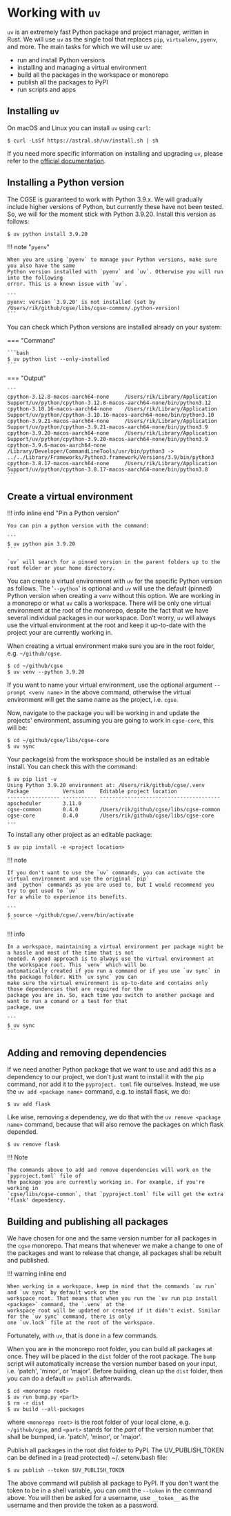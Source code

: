 # Working with `uv`

`uv` is an extremely fast Python package and project manager, written in Rust. We will use `uv` as
the single tool that replaces `pip`, `virtualenv`, `pyenv`, and more. The main tasks for which we
will use `uv` are:

- run and install Python versions
- installing and managing a virtual environment
- build all the packages in the workspace or monorepo
- publish all the packages to PyPI
- run scripts and apps

## Installing `uv`

On macOS and Linux you can install `uv` using `curl`:

```shell
$ curl -LsSf https://astral.sh/uv/install.sh | sh
```

If you need more specific information on installing and upgrading `uv`, please refer to
the [official documentation](https://docs.astral.sh/uv/getting-started/installation/).

## Installing a Python version

The CGSE is guaranteed to work with Python 3.9.x. We will gradually include higher versions of
Python, but currently these have not been tested. So, we will for the moment stick with Python
3.9.20. Install this version as follows:

```shell
$ uv python install 3.9.20
```

!!! note "`pyenv`"

    When you are using `pyenv` to manage your Python versions, make sure you also have the same 
    Python version installed with `pyenv` and `uv`. Otherwise you will run into the following 
    error. This is a known issue with `uv`.

    ```
    pyenv: version `3.9.20' is not installed (set by /Users/rik/github/cgse/libs/cgse-common/.python-version)
    ```

You can check which Python versions are installed already on your system:

=== "Command"

    ```bash
    $ uv python list --only-installed
    ```

=== "Output"

    ```
    cpython-3.12.8-macos-aarch64-none     /Users/rik/Library/Application Support/uv/python/cpython-3.12.8-macos-aarch64-none/bin/python3.12
    cpython-3.10.16-macos-aarch64-none    /Users/rik/Library/Application Support/uv/python/cpython-3.10.16-macos-aarch64-none/bin/python3.10
    cpython-3.9.21-macos-aarch64-none     /Users/rik/Library/Application Support/uv/python/cpython-3.9.21-macos-aarch64-none/bin/python3.9
    cpython-3.9.20-macos-aarch64-none     /Users/rik/Library/Application Support/uv/python/cpython-3.9.20-macos-aarch64-none/bin/python3.9
    cpython-3.9.6-macos-aarch64-none      /Library/Developer/CommandLineTools/usr/bin/python3 -> ../../Library/Frameworks/Python3.framework/Versions/3.9/bin/python3
    cpython-3.8.17-macos-aarch64-none     /Users/rik/Library/Application Support/uv/python/cpython-3.8.17-macos-aarch64-none/bin/python3.8
    ```

## Create a virtual environment

!!! info inline end "Pin a Python version"

    You can pin a python version with the command:

    ```
    $ uv python pin 3.9.20
    ```

    `uv` will search for a pinned version in the parent folders up to the root folder or your home directory.

You can create a virtual environment with `uv` for the specific Python version as follows. The
'`--python`' is optional and `uv` will use the default (pinned) Python version when creating a
`venv` without this option. We are working in a monorepo or what `uv` calls a workspace. There will
be only one virtual environment at the root of the monorepo, despite the fact that we have several
individual packages in our workspace. Don't worry, `uv` will always use the virtual environment at
the root and keep it up-to-date with the project your are currently working in.

When creating a virtual environment make sure you are in the root folder, e.g. `~/github/cgse`.

```shell
$ cd ~/github/cgse
$ uv venv --python 3.9.20
```

If you want to name your virtual environment, use the optional argument `--prompt <venv name>` in
the above command, otherwise the virtual environment will get the same name as the project, i.e.
`cgse`.

Now, navigate to the package you will be working in and update the projects' environment, assuming
you are going to work in `cgse-core`, this will be:

```shell
$ cd ~/github/cgse/libs/cgse-core
$ uv sync
```

Your package(s) from the workspace should be installed as an editable install. You can check this
with the command:

```shell
$ uv pip list -v
Using Python 3.9.20 environment at: /Users/rik/github/cgse/.venv
Package           Version     Editable project location
----------------- ----------- ---------------------------------------
apscheduler       3.11.0
cgse-common       0.4.0       /Users/rik/github/cgse/libs/cgse-common
cgse-core         0.4.0       /Users/rik/github/cgse/libs/cgse-core
...
```

To install any other project as an editable package:

```shell
$ uv pip install -e <project location>
```

!!! note

    If you don't want to use the `uv` commands, you can activate the virtual environment and use the original `pip` 
    and `python` commands as you are used to, but I would recommend you try to get used to `uv` 
    for a while to experience its benefits.

    ```
    $ source ~/github/cgse/.venv/bin/activate
    ```

!!! info

    In a workspace, maintaining a virtual environment per package might be a hassle and most of the time that is not 
    needed. A good approach is to always use the virtual environment at the workspace root. This `venv` which will be 
    automatically created if you run a command or if you use `uv sync` in the package folder. With `uv sync` you can 
    make sure the virtual environment is up-to-date and contains only those dependencies that are required for the 
    package you are in. So, each time you switch to another package and want to run a comand or a test for that 
    package, use 

    ```
    $ uv sync
    ```

## Adding and removing dependencies

If we need another Python package that we want to use and add this as a dependency to our project,
we don't just want to install it with the `pip` command, nor add it to the `pyproject. toml` file
ourselves. Instead, we use the `uv add <package name>` command, e.g. to install flask, we do:

```shell
$ uv add flask
```

Like wise, removing a dependency, we do that with the `uv remove <package name>` command, because
that will also remove the packages on which flask depended.

```shell
$ uv remove flask
```

!!! Note

    The commands above to add and remove dependencies will work on the `pyproject.toml` file of 
    the package you are currently working in. For example, if you're working in 
    `cgse/libs/cgse-common`, that `pyproject.toml` file will get the extra 'flask' dependency.

## Building and publishing all packages

We have chosen for one and the same version number for all packages in the `cgse` monorepo. That
means that whenever we make a change to one of the packages and want to release that change, all
packages shall be rebuilt and published.

!!! warning inline end

    When working in a workspace, keep in mind that the commands `uv run` and `uv sync` by default work on the 
    workspace root. That means that when you run the `uv run pip install <package>` command, the `.venv` at the 
    workspace root will be updated or created if it didn't exist. Similar for the `uv sync` command, there is only 
    one `uv.lock` file at the root of the workspace.  

Fortunately, with `uv`, that is done in a few commands.

When you are in the monorepo root folder, you can build all packages at once. They will be placed in
the `dist` folder of the root package. The `bump` script will automatically increase the version
number based on your input, i.e. 'patch', 'minor', or 'major'. Before building, clean up the `dist`
folder, then you can do a default `uv publish` afterwards.

```shell
$ cd <monorepo root>
$ uv run bump.py <part>
$ rm -r dist
$ uv build --all-packages
```

where `<monorepo root>` is the root folder of your local clone, e.g. `~/github/cgse`, and
`<part>` stands for the _part_ of the version number that shall be bumped, i.e. 'patch', 'minor',
or 'major'.

Publish all packages in the root dist folder to PyPI. The UV_PUBLISH_TOKEN can be defined in a (read
protected) ~/. setenv.bash file:

```shell
$ uv publish --token $UV_PUBLISH_TOKEN
```

The above command will publish all package to PyPI. If you don't want the token to be in a shell
variable, you can omit the `--token` in the command above. You will then be asked for a username,
use `__token__` as the username and then provide the token as a password.
